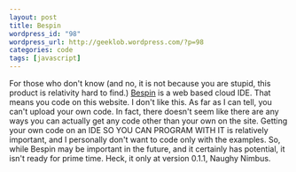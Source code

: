 ```yaml
--- 
layout: post
title: Bespin
wordpress_id: "98"
wordpress_url: http://geeklob.wordpress.com/?p=98
categories: code
tags: [javascript]
---
```

For those who don't know (and no, it is not because you are stupid, this product is relativity hard to find.) <a href="https://bespin.mozilla.com/">Bespin</a> is a web based cloud IDE. That means you code on this website. I don't like this. As far as I can tell, you can't upload your own code. In fact, there doesn't seem like there are any ways you can actually get any code other than your own on the site. Getting your own code on an IDE SO YOU CAN PROGRAM WITH IT is relatively important, and I personally don't want to code only with the examples. So, while Bespin may be important in the future, and it certainly has potential, it isn't ready for prime time. Heck, it only at version 0.1.1, Naughy Nimbus.
